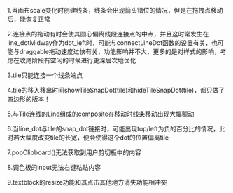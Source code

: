 1.当画布scale变化时创建线条，线条会出现箭头错位的情况，但是在拖拽点移动后，能恢复正常

2.连接点的拖动有时会使其圆心偏离线段连接点的中点，并且这时常发生在line_dotMidway作为dot_left时，可能与connectLineDot函数的设置有关，也可能与draggable拖动速度过快有关，功能影响并不大，更多的是对样式的影响，考虑在收尾阶段有空闲的时候进行更深层次地优化

3.tile只能连接一个线条端点

4.tile的移入移出时间showTileSnapDot(tile)和hideTileSnapDot(tile)，都只做了四边形的版本！

5.与Tile连线的Line组成的composite在移动时线条移动出现大幅颤动

6.当line_dot与tile的snap_dot链接时，可能出现top/left为负的百分比的情况，此时若大幅度改变tile的长宽，便会使得这个dot的位置偏离tile

7.popClipboard()无法获取到用户剪切板中的内容

8.调色板的input无法右键粘贴内容

9.textblock的resize功能和其点击其他地方消失功能相冲突

